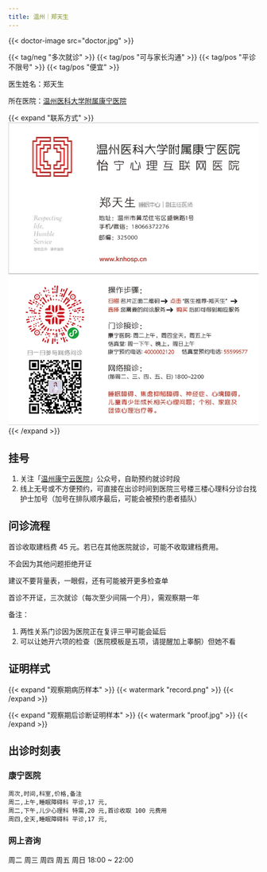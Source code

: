 ```yaml
---
title: 温州｜郑天生
---
```


{{< doctor-image src="doctor.jpg" >}}

{{< tag/neg "多次就诊" >}} {{< tag/pos "可与家长沟通" >}}
{{< tag/pos "平诊不限号" >}} {{< tag/pos "便宜" >}}

医生姓名：郑天生

所在医院：[温州医科大学附属康宁医院](https://amap.com/place/B024103ZQK)

{{< expand "联系方式" >}}
![QR](contact.jpg)
{{< /expand >}}

## 挂号

1. 关注「[温州康宁云医院](weixin://wenzhoukangning)」公众号，自助预约就诊时段
1. 线上无号或不方便预约，可直接在出诊时间到医院三号楼三楼心理科分诊台找护士加号（加号在排队顺序最后，可能会被预约患者插队）

## 问诊流程

首诊收取建档费 45 元。若已在其他医院就诊，可能不收取建档费用。

不会因为其他问题拒绝开证

建议不要背量表，一眼假，还有可能被开更多检查单

首诊不开证，三次就诊（每次至少间隔一个月），需观察期一年

备注：

1. 两性关系门诊因为医院正在复评三甲可能会延后
1. 可以让她开六项的检查（医院模板是五项，请提醒加上睾酮）但她不看

## 证明样式

{{< expand "观察期病历样本" >}}
{{< watermark "record.png" >}}
{{< /expand >}}

{{< expand "观察期后诊断证明样本" >}}
{{< watermark "proof.jpg" >}}
{{< /expand >}}

## 出诊时刻表

### 康宁医院

```csv
周次,时间,科室,价格,备注
周二,上午,睡眠障碍科 平诊,17 元,
周二,下午,儿少心理科 特需,20 元,首诊收取 100 元费用
周四,全天,睡眠障碍科 平诊,17 元,
```

### 网上咨询

周二 周三 周四 周五 周日 18:00 ~ 22:00
